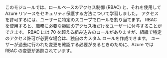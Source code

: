このモジュールでは、ロールベースのアクセス制御 (RBAC) と、それを使用して Azure リソースをセキュリティ保護する方法について学習しました。 アクセスを許可するには、ユーザーに特定のスコープでロールを割り当てます。 RBAC を使用すると、職務に必要な範囲のアクセス権だけをユーザーに付与することができます。 RBAC には 70 を超える組み込みのロールがありますが、組織で特定のアクセス許可が必要な場合は、独自のカスタム ロールを作成できます。 ユーザーが過去に行われた変更を確認する必要があるときのために、Azure では RBAC の変更が追跡されています。